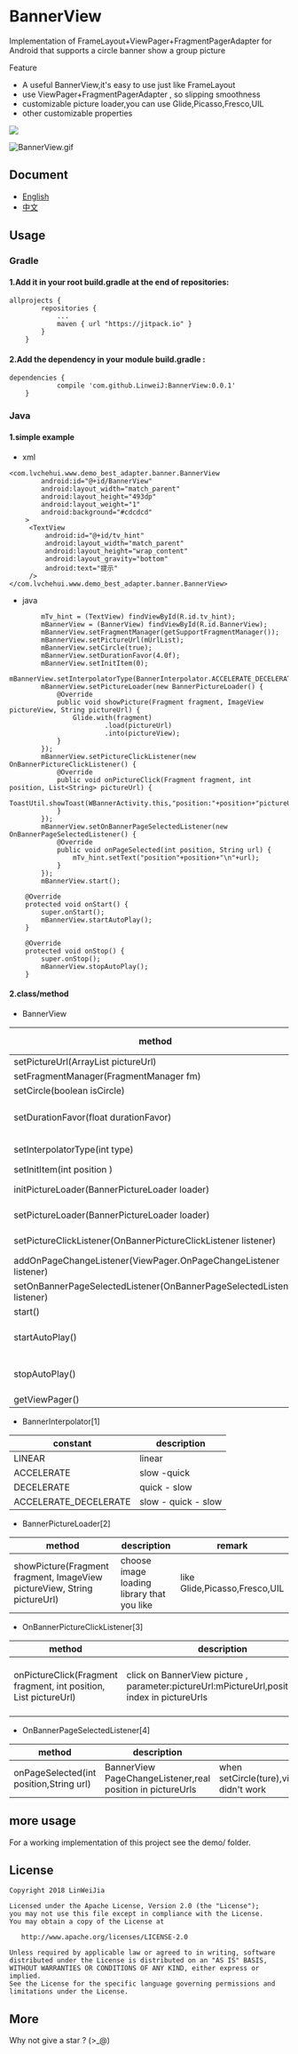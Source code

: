 # BannerView

Implementation of FrameLayout+ViewPager+FragmentPagerAdapter for Android that supports a circle banner show a group picture

Feature

- A useful BannerView,it's easy to use just like FrameLayout
- use ViewPager+FragmentPagerAdapter , so slipping smoothness
- customizable picture loader,you can use Glide,Picasso,Fresco,UIL
- other customizable properties

[![](https://jitpack.io/v/LinweiJ/BannerView.svg)](https://jitpack.io/#LinweiJ/BannerView)

![BannerView.gif](https://github.com/LinweiJ/BannerView/blob/master/screen_shot/BannerView.gif)

## Document

- [English](https://github.com/LinweiJ/BannerView/blob/master/README_EN.md)
- [中文](https://github.com/LinweiJ/BannerView/blob/master/README.md)

## Usage

### Gradle

#### 1.Add it in your root build.gradle at the end of repositories:

```
allprojects {
		repositories {
			...
			maven { url "https://jitpack.io" }
		}
	}

```

#### 2.Add the dependency in your module build.gradle :

```
dependencies {
	        compile 'com.github.LinweiJ:BannerView:0.0.1'
	}
```



### Java

#### 1.simple example

- xml

```
<com.lvchehui.www.demo_best_adapter.banner.BannerView
		android:id="@+id/BannerView"
		android:layout_width="match_parent"
		android:layout_height="493dp"
		android:layout_weight="1"
		android:background="#cdcdcd"
	>
	 <TextView
		 android:id="@+id/tv_hint"
	     android:layout_width="match_parent"
	     android:layout_height="wrap_content"
         android:layout_gravity="bottom"
         android:text="提示"
     />
</com.lvchehui.www.demo_best_adapter.banner.BannerView>
```

- java

```
 		mTv_hint = (TextView) findViewById(R.id.tv_hint);
        mBannerView = (BannerView) findViewById(R.id.BannerView);
        mBannerView.setFragmentManager(getSupportFragmentManager());
        mBannerView.setPictureUrl(mUrlList);
        mBannerView.setCircle(true);
        mBannerView.setDurationFavor(4.0f);
        mBannerView.setInitItem(0);
        mBannerView.setInterpolatorType(BannerInterpolator.ACCELERATE_DECELERATE);
        mBannerView.setPictureLoader(new BannerPictureLoader() {
            @Override
            public void showPicture(Fragment fragment, ImageView pictureView, String pictureUrl) {
                Glide.with(fragment)
                        .load(pictureUrl)
                        .into(pictureView);
            }
        });
        mBannerView.setPictureClickListener(new OnBannerPictureClickListener() {
            @Override
            public void onPictureClick(Fragment fragment, int position, List<String> pictureUrl) {
                ToastUtil.showToast(WBannerActivity.this,"position:"+position+"pictureUrl"+pictureUrl.get(position));
            }
        });
        mBannerView.setOnBannerPageSelectedListener(new OnBannerPageSelectedListener() {
            @Override
            public void onPageSelected(int position, String url) {
                mTv_hint.setText("position"+position+"\n"+url);
            }
        });
        mBannerView.start();
        
 	@Override
    protected void onStart() {
        super.onStart();
        mBannerView.startAutoPlay();
    }

    @Override
    protected void onStop() {
        super.onStop();
        mBannerView.stopAutoPlay();
    }

```



#### 2.class/method

- BannerView

| method                                   | description                              | mark (whether must)                 |
| ---------------------------------------- | ---------------------------------------- | :---------------------------------- |
| setPictureUrl(ArrayList<String> pictureUrl) | ArrayList ,a group picture's url         | must                                |
| setFragmentManager(FragmentManager fm)   | v4.app.FragmentManager                   | must                                |
| setCircle(boolean isCircle)              | is circle,true or false                  |                                     |
| setDurationFavor(float durationFavor)    | change the default duration  of srcoler，default1.0F， more bigger more longer |                                     |
| setInterpolatorType(int type)            | Banner Scroller's Interpolator Type,see BannerInterpolator[1] |                                     |
| setInitItem(int position )               | set first show picture,default 0         |                                     |
| initPictureLoader(BannerPictureLoader loader) | init PictureLoader,set success only once,see BannerPictureLoader[2] | must set,without setPictureLoader,  |
| setPictureLoader(BannerPictureLoader loader) | set PictureLoader,see BannerPictureLoader[2] | must set,without initPictureLoadfer |
| setPictureClickListener(OnBannerPictureClickListener listener) | set PictureClickListener,see OnBannerPictureClickListener[3] |                                     |
| addOnPageChangeListener(ViewPager.OnPageChangeListener listener) | ViewPager.OnPageChangeListener           |                                     |
| setOnBannerPageSelectedListener(OnBannerPageSelectedListener listener) | ViewPager Page Selected,see OnBannerPageSelectedListener[4] |                                     |
| start()                                  | init                                     | must                                |
| startAutoPlay()                          | when setCircle(ture), write in Activity/Fragment start(),auto circle |                                     |
| stopAutoPlay()                           | when setCircle(ture), write in Activity/Fragment stop(),stop circle |                                     |
| getViewPager()                           | get this banner ViewPager                |                                     |

- BannerInterpolator[1]

| constant              | description         |
| --------------------- | ------------------- |
| LINEAR                | linear              |
| ACCELERATE            | slow -quick         |
| DECELERATE            | quick - slow        |
| ACCELERATE_DECELERATE | slow - quick - slow |

- BannerPictureLoader[2]

| method                                   | description                              | remark                        |
| ---------------------------------------- | ---------------------------------------- | ----------------------------- |
| showPicture(Fragment fragment, ImageView pictureView, String pictureUrl) | choose image loading library that you like | like Glide,Picasso,Fresco,UIL |

- OnBannerPictureClickListener[3]

| method                                   | description                              | remark                          |
| ---------------------------------------- | ---------------------------------------- | ------------------------------- |
| onPictureClick(Fragment fragment, int position, List<String> pictureUrl) | click on BannerView picture , parameter:pictureUrl:mPictureUrl,position:real  index in pictureUrls | show picture biger or go to URL |

- OnBannerPageSelectedListener[4]

| method                                  | description                              | remark                                   |
| --------------------------------------- | ---------------------------------------- | ---------------------------------------- |
| onPageSelected(int position,String url) | BannerView PageChangeListener,real position in pictureUrls | when setCircle(ture),viewPager.OnPageChangeListener    didn't work |

## more usage

For a working implementation of this project see the demo/  folder.

## License

```
Copyright 2018 LinWeiJia

Licensed under the Apache License, Version 2.0 (the "License");
you may not use this file except in compliance with the License.
You may obtain a copy of the License at

   http://www.apache.org/licenses/LICENSE-2.0

Unless required by applicable law or agreed to in writing, software
distributed under the License is distributed on an "AS IS" BASIS,
WITHOUT WARRANTIES OR CONDITIONS OF ANY KIND, either express or implied.
See the License for the specific language governing permissions and
limitations under the License.
```
## More

Why not give a star ? (>_@)

